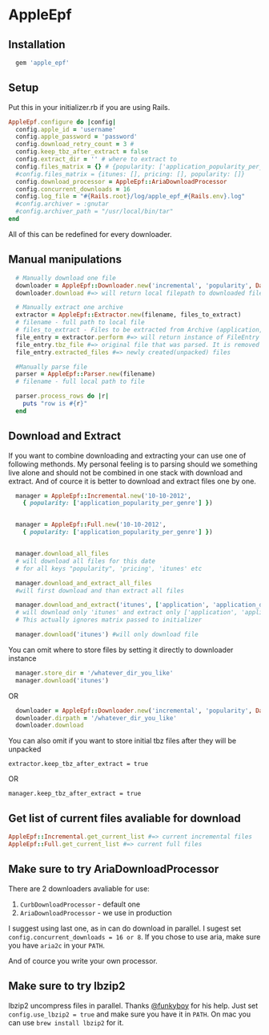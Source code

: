 # AppleEpf

## Installation
```ruby
  gem 'apple_epf'
```

## Setup

  Put this in your initializer.rb if you are using Rails.
```ruby
AppleEpf.configure do |config|
  config.apple_id = 'username'
  config.apple_password = 'password'
  config.download_retry_count = 3 #
  config.keep_tbz_after_extract = false
  config.extract_dir = '' # where to extract to
  config.files_matrix = {} # {popularity: ['application_popularity_per_genre']}
  #config.files_matrix = {itunes: [], pricing: [], popularity: []}
  config.download_processor = AppleEpf::AriaDownloadProcessor
  config.concurrent_downloads = 16
  config.log_file = "#{Rails.root}/log/apple_epf_#{Rails.env}.log"
  #config.archiver = :gnutar
  #config.archiver_path = "/usr/local/bin/tar"
end
```

  All of this can be redefined for every downloader.

## Manual manipulations

```ruby
  # Manually download one file
  downloader = AppleEpf::Downloader.new('incremental', 'popularity', Date.parse('17-01-2013'))
  downloader.download #=> will return local filepath to downloaded file or fire exception

  # Manually extract one archive
  extractor = AppleEpf::Extractor.new(filename, files_to_extract)
  # filename - full path to local file
  # files_to_extract - Files to be extracted from Archive (application, application_detail)
  file_entry = extractor.perform #=> will return instance of FileEntry
  file_entry.tbz_file #=> original file that was parsed. It is removed after untaring
  file_entry.extracted_files #=> newly created(unpacked) files

  #Manually parse file
  parser = AppleEpf::Parser.new(filename)
  # filename - full local path to file

  parser.process_rows do |r|
    puts "row is #{r}"
  end
```

## Download and Extract
  If you want to combine downloading and extracting your can use one of following
  methonds. My personal feeling is to parsing should we something live alone and should not be combined in one stack with download and extract. And of cource it is better to download and extract files one by one.

```ruby
  manager = AppleEpf::Incremental.new('10-10-2012', 
    { popularity: ['application_popularity_per_genre'] })


  manager = AppleEpf::Full.new('10-10-2012', 
    { popularity: ['application_popularity_per_genre'] })


  manager.download_all_files 
  # will download all files for this date 
  # for all keys "popularity", 'pricing', 'itunes' etc

  manager.download_and_extract_all_files 
  #will first download and than extract all files

  manager.download_and_extract('itunes', ['application', 'application_detail']) 
  # will download only 'itunes' and extract only ['application', 'application_detail']. 
  # This actually ignores matrix passed to initializer

  manager.download('itunes') #will only download file
```

  You can omit where to store files by setting it directly to downloader instance

```ruby
  manager.store_dir = '/whatever_dir_you_like'
  manager.download('itunes')
```

  OR

```ruby
  downloader = AppleEpf::Downloader.new('incremental', 'popularity', Date.parse('17-01-2013'))
  downloader.dirpath = '/whatever_dir_you_like'
  downloader.download
```

  You can also omit if you want to store initial tbz files after they will be unpacked

    extractor.keep_tbz_after_extract = true

  OR

    manager.keep_tbz_after_extract = true


## Get list of current files avaliable for download
```ruby
AppleEpf::Incremental.get_current_list #=> current incremental files
AppleEpf::Full.get_current_list #=> current full files
```

## Make sure to try AriaDownloadProcessor
  There are 2 downloaders avaliable for use:
  1. `CurbDownloadProcessor` - default one
  2. `AriaDownloadProcessor` - we use in production

  I suggest using last one, as in can do download in parallel. I sugest set 
  `config.concurrent_downloads = 16 or 8`. If you chose to use aria, make sure
  you have `aria2c` in your `PATH`.

  And of cource you write your own processor.

## Make sure to try lbzip2
  lbzip2 uncompress files in parallel. Thanks [@funkyboy](https://github.com/funkyboy) for his help.
  Just set `config.use_lbzip2 = true` and make sure you have it in `PATH`. On mac you can use `brew install lbzip2` for it.

